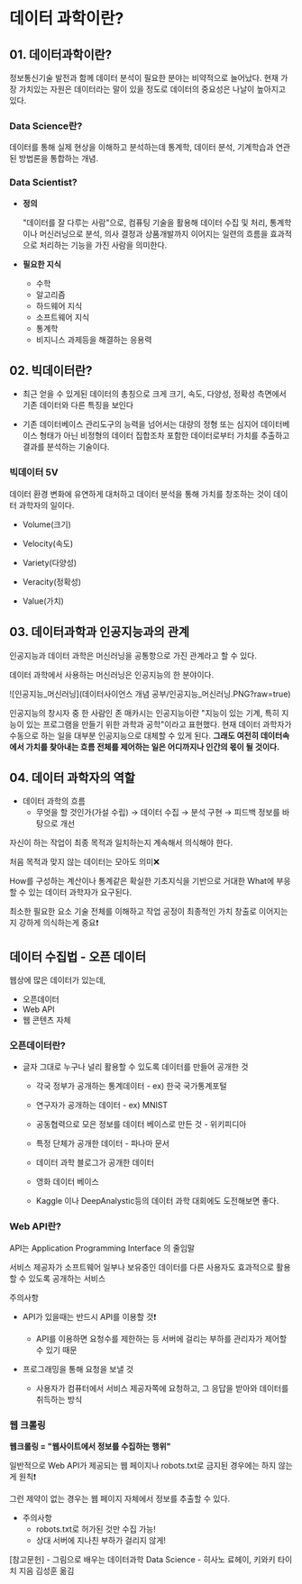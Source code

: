# 데이터 과학이란?



## 01. 데이터과학이란?

정보통신기술 발전과 함께 데이터 분석이 필요한 분야는 비약적으로 늘어났다. 현재 가장 가치있는 자원은 데이터라는 말이 있을 정도로 데이터의 중요성은 나날이 높아지고 있다.



### Data Science란?

데이터를 통해 실제 현상을 이해하고 분석하는데 통계학, 데이터 분석, 기계학습과 연관된 방법론을 통합하는 개념.



### **Data Scientist?** 

- **정의**

  "데이터를 잘 다루는 사람"으로, 컴퓨팅 기술을 활용해 데이터 수집 및 처리, 통계학이나 머신러닝으로 분석, 의사 결정과 상품개발까지 이어지는 일련의 흐름을 효과적으로 처리하는 기능을 가진 사람을 의미한다.



- **필요한 지식**
  - 수학
  - 알고리즘
  - 하드웨어 지식
  - 소프트웨어 지식
  - 통계학
  - 비지니스 과제등을 해결하는 응용력 





 ## 02. 빅데이터란?



- 최근 얻을 수 있게된 데이터의 총칭으로 크게 크기, 속도, 다양성, 정확성 측면에서 기존 데이터와 다른 특징을 보인다

- 기존 데이터베이스 관리도구의 능력을 넘어서는 대량의 정형 또는 심지어 데이터베이스 형태가 아닌 비정형의 데이터 집합조차 포함한 데이터로부터 가치를 추출하고 결과를 분석하는 기술이다. 



### 빅데이터  5V

데이터 환경 변화에 유연하게 대처하고 데이터 분석을 통해 가치를 창조하는 것이 데이터 과학자의 일이다.

- Volume(크기) 

- Velocity(속도) 

- Variety(다양성)

- Veracity(정확성)

- Value(가치)

   

## 03.  데이터과학과 인공지능과의 관계

인공지능과 데이터 과학은 머신러닝을 공통항으로 가진 관계라고 할 수 있다.

데이터 과학에서 사용하는 머신러닝은 인공지능의 한 분야이다.

![인공지능_머신러닝](데이터사이언스 개념 공부/인공지능_머신러닝.PNG?raw=true)



인공지능의 창시자 중 한 사람인 존 매카시는 인공지능이란 "지능이 있는 기계, 특히 지능이 있는 프로그램을 만들기 위한 과학과 공학"이라고 표현했다. 현재 데이터 과학자가 수동으로 하는 일을 대부분 인공지능으로 대체할 수 있게 된다. **그래도 여전히 데이터속에서 가치를 찾아내는 흐름 전체를 제어하는 일은 어디까지나 인간의 몫이 될 것이다.** 



## 04. 데이터 과학자의 역할



- 데이터 과학의 흐름
  - 무엇을 할 것인가(가설 수립) → 데이터 수집 → 분석 구현 → 피드백 정보를 바탕으로 개선



자신이 하는 작업이 최종 목적과 일치하는지 계속해서 의식해야 한다.

처음 목적과 맞지 않는 데이터는 모아도 의미❌

How를 구성하는 계산이나 통계같은 확실한 기초지식을 기반으로 거대한 What에 부응 할 수 있는 데이터 과학자가 요구된다.

 최소한 필요한 요소 기술 전체를 이해하고 작업 공정이 최종적인 가치 창출로 이어지는지 강하게 의식하는게 중요❗



## 데이터 수집법 - 오픈 데이터



웹상에 많은 데이터가 있는데,

- 오픈데이터
- Web API
- 웹 콘텐츠 자체



### 오픈데이터란?

- 글자 그대로 누구나 널리 활용할 수 있도록 데이터를 만들어 공개한 것 

  - 각국 정부가 공개하는 통계데이터 - ex) 한국 국가통계포털

  - 연구자가 공개하는 데이터 - ex) MNIST

  -  공동협력으로 모은 정보를 데이터 베이스로 만든 것 - 위키피디아

  - 특정 단체가 공개한 데이터 - 파나마 문서

  - 데이터 과학 블로그가 공개한 데이터

  - 영화 데이터 베이스

  - Kaggle 이나 DeepAnalystic등의 데이터 과학 대회에도 도전해보면 좋다.

    

### Web API란?

API는 Application Programming Interface 의 줄임말

서비스 제공자가 소프트웨어 일부나 보유중인 데이터를 다른 사용자도 효과적으로 활용할 수 있도록 공개하는 서비스



주의사항

- API가 있을때는 반드시 API를 이용할 것❗
  - API를 이용하면 요청수를 제한하는 등 서버에 걸리는 부하를 관리자가 제어할 수 있기 때문

- 프로그래밍을 통해 요청을 보낼 것

  - 사용자가 컴퓨터에서 서비스 제공자쪽에 요청하고, 그 응답을 받아와 데이터를 취득하는 방식

    

### 웹 크롤링

**웹크롤링 = "웹사이트에서 정보를 수집하는 행위"**

일반적으로 Web API가 제공되는 웹 페이지나 robots.txt로 금지된 경우에는 하지 않는게 원칙❗

그런 제약이 없는 경우는 웹 페이지 자체에서 정보를 추출할 수 있다.

- 주의사항
  - robots.txt로 허가된 것만 수집 가능!
  - 상대 서버에 지나친 부하가 걸리지 않게!





[참고문헌] - 그림으로 배우는 데이터과학 Data Science - 히사노 료헤이, 키와키 타이치 지음 김성훈 옮김

 
